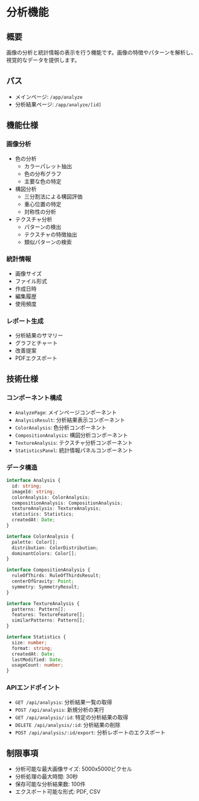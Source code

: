 # 分析機能

## 概要
画像の分析と統計情報の表示を行う機能です。画像の特徴やパターンを解析し、視覚的なデータを提供します。

## パス
- メインページ: `/app/analyze`
- 分析結果ページ: `/app/analyze/[id]`

## 機能仕様

### 画像分析
- 色の分析
  - カラーパレット抽出
  - 色の分布グラフ
  - 主要な色の特定
- 構図分析
  - 三分割法による構図評価
  - 重心位置の特定
  - 対称性の分析
- テクスチャ分析
  - パターンの検出
  - テクスチャの特徴抽出
  - 類似パターンの検索

### 統計情報
- 画像サイズ
- ファイル形式
- 作成日時
- 編集履歴
- 使用頻度

### レポート生成
- 分析結果のサマリー
- グラフとチャート
- 改善提案
- PDFエクスポート

## 技術仕様

### コンポーネント構成
- `AnalyzePage`: メインページコンポーネント
- `AnalysisResult`: 分析結果表示コンポーネント
- `ColorAnalysis`: 色分析コンポーネント
- `CompositionAnalysis`: 構図分析コンポーネント
- `TextureAnalysis`: テクスチャ分析コンポーネント
- `StatisticsPanel`: 統計情報パネルコンポーネント

### データ構造
```typescript
interface Analysis {
  id: string;
  imageId: string;
  colorAnalysis: ColorAnalysis;
  compositionAnalysis: CompositionAnalysis;
  textureAnalysis: TextureAnalysis;
  statistics: Statistics;
  createdAt: Date;
}

interface ColorAnalysis {
  palette: Color[];
  distribution: ColorDistribution;
  dominantColors: Color[];
}

interface CompositionAnalysis {
  ruleOfThirds: RuleOfThirdsResult;
  centerOfGravity: Point;
  symmetry: SymmetryResult;
}

interface TextureAnalysis {
  patterns: Pattern[];
  features: TextureFeature[];
  similarPatterns: Pattern[];
}

interface Statistics {
  size: number;
  format: string;
  createdAt: Date;
  lastModified: Date;
  usageCount: number;
}
```

### APIエンドポイント
- `GET /api/analysis`: 分析結果一覧の取得
- `POST /api/analysis`: 新規分析の実行
- `GET /api/analysis/:id`: 特定の分析結果の取得
- `DELETE /api/analysis/:id`: 分析結果の削除
- `POST /api/analysis/:id/export`: 分析レポートのエクスポート

## 制限事項
- 分析可能な最大画像サイズ: 5000x5000ピクセル
- 分析処理の最大時間: 30秒
- 保存可能な分析結果数: 100件
- エクスポート可能な形式: PDF, CSV 